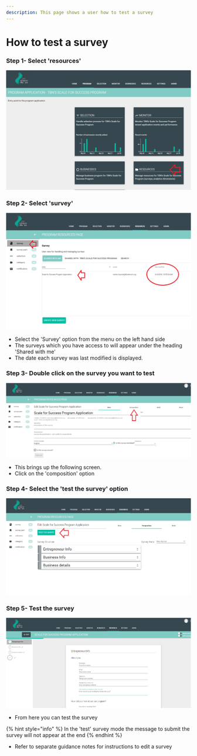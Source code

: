 ```yaml
---
description: This page shows a user how to test a survey
---
```


# How to test a survey

### Step 1- Select 'resources' 

![](../.gitbook/assets/image%20%2814%29.png)

### Step 2-  Select 'survey'

![](../.gitbook/assets/image%20%2828%29.png)

* Select the 'Survey' option from the menu on the left hand side
* The surveys which you have access to will appear under the heading 'Shared with me'
* The date each survey was last modified is displayed.

### Step 3-  Double click on the survey you want to test

![](../.gitbook/assets/image%20%2829%29.png)

* This brings up the following screen.
* Click  on the 'composition' option

### Step 4-  Select the 'test the survey' option

![](../.gitbook/assets/image%20%287%29.png)

### Step 5- Test the survey

![](../.gitbook/assets/image%20%2820%29.png)

* From here you can test the survey

{% hint style="info" %}
In the 'test' survey mode the message to submit the survey will not appear at the end
{% endhint %}

* Refer to separate guidance notes for instructions to edit a survey




